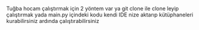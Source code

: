 Tuğba hocam çalıştırmak için 2 yöntem var ya git clone ile clone leyip çalıştırmak yada main.py içindeki kodu kendi IDE nize aktarıp kütüphaneleri kurabilirsiniz ardında çalıştırabilirsiniz

